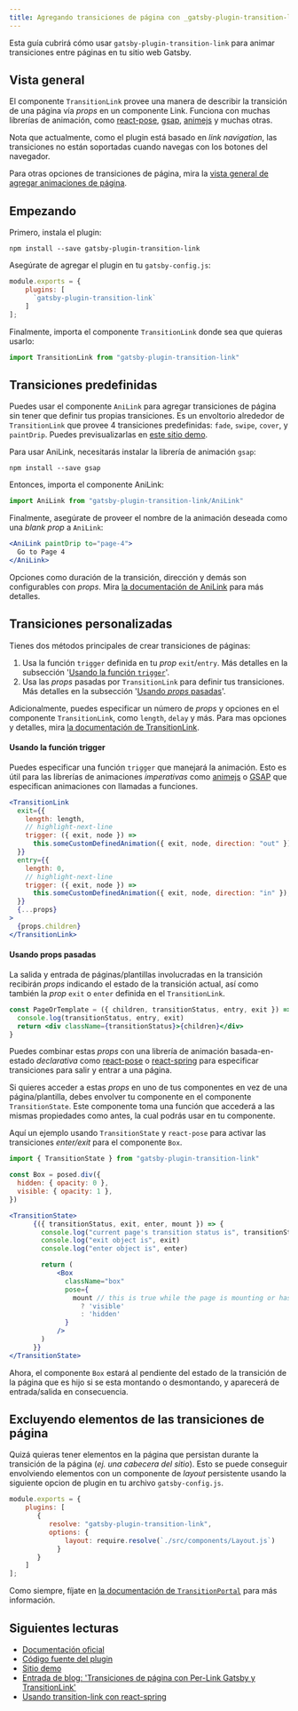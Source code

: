 ```yaml
---
title: Agregando transiciones de página con _gatsby-plugin-transition-link_
---
```


Esta guía cubrirá cómo usar `gatsby-plugin-transition-link` para animar transiciones entre páginas en tu sitio web Gatsby.

## Vista general

El componente `TransitionLink` provee una manera de describir la transición de una página vía _props_ en un componente Link. Funciona con muchas librerías de animación, como [react-pose](https://popmotion.io/pose/), [gsap](https://greensock.com/), [animejs](https://animejs.com/) y muchas otras.

Nota que actualmente, como el plugin está basado en _link navigation_, las transiciones no están soportadas cuando navegas con los botones del navegador.

Para otras opciones de transiciones de página, mira la [vista general de agregar animaciones de página](/docs/adding-page-transitions).

## Empezando

Primero, instala el plugin:

```shell
npm install --save gatsby-plugin-transition-link
```

Asegúrate de agregar el plugin en tu `gatsby-config.js`:

```javascript:title=gatsby-config.js
module.exports = {
    plugins: [
      `gatsby-plugin-transition-link`
    ]
];
```

Finalmente, importa el componente `TransitionLink` donde sea que quieras usarlo:

```javascript
import TransitionLink from "gatsby-plugin-transition-link"
```

## Transiciones predefinidas

Puedes usar el componente `AniLink` para agregar transiciones de página sin tener que definir tus propias transiciones. Es un envoltorio alrededor de `TransitionLink` que provee 4 transiciones predefinidas: `fade`, `swipe`, `cover`, y `paintDrip`. Puedes previsualizarlas en [este sitio demo](https://gatsby-plugin-transition-link.netlify.com/).

Para usar AniLink, necesitarás instalar la librería de animación `gsap`:

```shell
npm install --save gsap
```

Entonces, importa el componente AniLink:

```jsx
import AniLink from "gatsby-plugin-transition-link/AniLink"
```

Finalmente, asegúrate de proveer el nombre de la animación deseada como una _blank_ _prop_ a `AniLink`:

```jsx
<AniLink paintDrip to="page-4">
  Go to Page 4
</AniLink>
```

Opciones como duración de la transición, dirección y demás son configurables con _props_. Mira [la documentación de AniLink](https://transitionlink.tylerbarnes.ca/docs/anilink/) para más detalles.

## Transiciones personalizadas

Tienes dos métodos principales de crear transiciones de páginas:

1. Usa la función `trigger` definida en tu _prop_ `exit`/`entry`. Más detalles en la subsección '[Usando la función `trigger`](#using-the-trigger-function)'.
2. Usa las _props_ pasadas por `TransitionLink` para definir tus transiciones. Más detalles en la subsección '[Usando _props_ pasadas](#using-passed-props)'.

Adicionalmente, puedes especificar un número de _props_ y opciones en el componente `TransitionLink`, como `length`, `delay` y más. Para mas opciones y detalles, mira [la documentación de TransitionLink](https://transitionlink.tylerbarnes.ca/docs/transitionlink/).

#### Usando la función trigger

Puedes especificar una función `trigger` que manejará la animación. Esto es útil para las librerías de animaciones _imperativas_ como [animejs](https://animejs.com/) o [GSAP](https://greensock.com/gsap) que especifican animaciones con llamadas a funciones.

```jsx
<TransitionLink
  exit={{
    length: length,
    // highlight-next-line
    trigger: ({ exit, node }) =>
      this.someCustomDefinedAnimation({ exit, node, direction: "out" }),
  }}
  entry={{
    length: 0,
    // highlight-next-line
    trigger: ({ exit, node }) =>
      this.someCustomDefinedAnimation({ exit, node, direction: "in" }),
  }}
  {...props}
>
  {props.children}
</TransitionLink>
```

#### Usando props pasadas

La salida y entrada de páginas/plantillas involucradas en la transición recibirán _props_ indicando el estado de la transición actual, así como también la _prop_ `exit` o `enter` definida en el `TransitionLink`.

```jsx
const PageOrTemplate = ({ children, transitionStatus, entry, exit }) => {
  console.log(transitionStatus, entry, exit)
  return <div className={transitionStatus}>{children}</div>
}
```

Puedes combinar estas _props_ con una librería de animación basada-en-estado _declarativa_ como [react-pose](https://popmotion.io/pose/) o [react-spring](http://react-spring.surge.sh/) para especificar transiciones para salir y entrar a una página.

Si quieres acceder a estas _props_ en uno de tus componentes en vez de una página/plantilla, debes envolver tu componente en el componente `TransitionState`. Este componente toma una función que accederá a las mismas propiedades como antes, la cual podrás usar en tu componente.

Aquí un ejemplo usando `TransitionState` y `react-pose` para activar las transiciones _enter/exit_ para el componente `Box`.

```jsx
import { TransitionState } from "gatsby-plugin-transition-link"

const Box = posed.div({
  hidden: { opacity: 0 },
  visible: { opacity: 1 },
})

<TransitionState>
      {({ transitionStatus, exit, enter, mount }) => {
        console.log("current page's transition status is", transitionStatus)
        console.log("exit object is", exit)
        console.log("enter object is", enter)

        return (
            <Box
              className="box"
              pose={
                mount // this is true while the page is mounting or has mounted
                  ? 'visible'
                  : 'hidden'
              }
            />
        )
      }}
</TransitionState>
```

Ahora, el componente `Box` estará al pendiente del estado de la transición de la página que es hijo si se esta montando o desmontando, y aparecerá de entrada/salida en consecuencia.

## Excluyendo elementos de las transiciones de página

Quizá quieras tener elementos en la página que persistan durante la transición de la página (_ej. una cabecera del sitio_). Esto se puede conseguir envolviendo elementos con un componente de _layout_ persistente usando la siguiente opcion de plugin en tu archivo `gatsby-config.js`.

```javascript
module.exports = {
    plugins: [
       {
          resolve: "gatsby-plugin-transition-link",
          options: {
              layout: require.resolve(`./src/components/Layout.js`)
            }
       }
    ]
];
```

Como siempre, fíjate en [la documentación de `TransitionPortal`](https://transitionlink.tylerbarnes.ca/docs/transitionportal/) para más información.

## Siguientes lecturas

- [Documentación oficial](https://transitionlink.tylerbarnes.ca/docs/)
- [Código fuente del plugin](https://github.com/TylerBarnes/gatsby-plugin-transition-link)
- [Sitio demo](https://gatsby-plugin-transition-link.netlify.com/)
- [Entrada de blog: 'Transiciones de página con Per-Link Gatsby y TransitionLink'](/blog/2018-12-04-per-link-gatsby-page-transitions-with-transitionlink/)
- [Usando transition-link con react-spring](https://github.com/TylerBarnes/gatsby-plugin-transition-link/issues/34)
